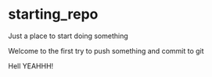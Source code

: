 # starting_repo
Just a place to start doing something

Welcome to the first try to push something and commit to git

Hell YEAHHH!
